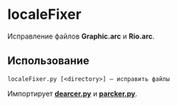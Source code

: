 # localeFixer

Исправление файлов **Graphic.arc** и **Rio.arc**.

## Использование

```
localeFixer.py [<directory>] — исправить файлы
```

Импортирует [**dearcer.py**](https://raw.githubusercontent.com/mongolrgata/cool-beauty-tools/master/.arc-tools/dearcer/dearcer.py) и [**parcker.py**](https://raw.githubusercontent.com/mongolrgata/cool-beauty-tools/master/.arc-tools/parcker/parcker.py).
